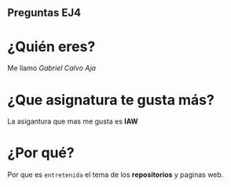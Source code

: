 
## Preguntas EJ4

# ¿Quién eres?

Me llamo *Gabriel Calvo Aja*

# ¿Que asignatura te gusta más?

La asigantura que mas me gusta es **IAW**

# ¿Por qué?

Por que es `entretenida` el tema de los **repositorios** y paginas web.
